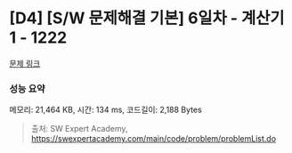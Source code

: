 # [D4] [S/W 문제해결 기본] 6일차 - 계산기1 - 1222 

[문제 링크](https://swexpertacademy.com/main/code/problem/problemDetail.do?contestProbId=AV14mbSaAEwCFAYD) 

### 성능 요약

메모리: 21,464 KB, 시간: 134 ms, 코드길이: 2,188 Bytes



> 출처: SW Expert Academy, https://swexpertacademy.com/main/code/problem/problemList.do